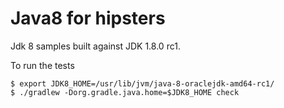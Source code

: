 Java8 for hipsters
==================

Jdk 8 samples built against JDK 1.8.0 rc1.

To run the tests

    $ export JDK8_HOME=/usr/lib/jvm/java-8-oraclejdk-amd64-rc1/
    $ ./gradlew -Dorg.gradle.java.home=$JDK8_HOME check

